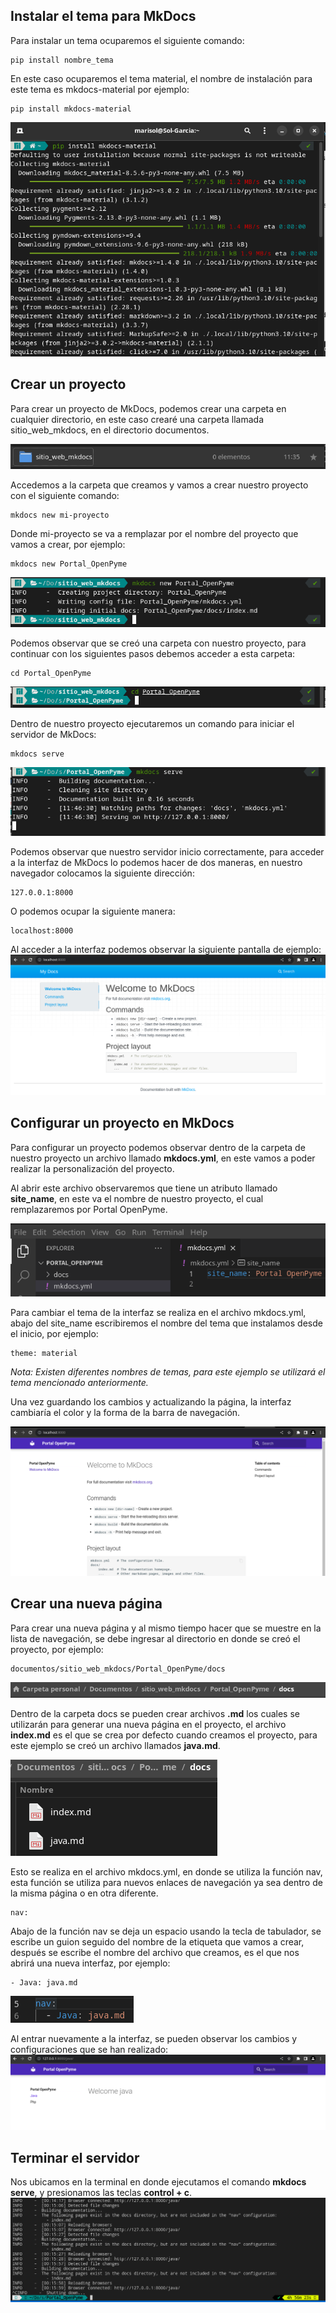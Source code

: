 ## **Instalar el tema para MkDocs**

Para instalar un tema ocuparemos el siguiente comando:

    pip install nombre_tema

En este caso ocuparemos el tema material, el nombre de instalación para este tema es mkdocs-material por ejemplo: 

    pip install mkdocs-material

![InstalaciónMkdocs](../img/installMkdocs.jpg)

## **Crear un proyecto**

Para crear un proyecto de MkDocs, podemos crear una carpeta en cualquier directorio, en este caso crearé una carpeta llamada sitio_web_mkdocs, en el directorio documentos.

![Acceder a carpeta](../img/carpeta.png)


Accedemos a la carpeta que creamos y vamos a crear nuestro proyecto con el siguiente comando:

    mkdocs new mi-proyecto

Donde mi-proyecto se va a remplazar por el nombre del proyecto que vamos a crear, por ejemplo:

    mkdocs new Portal_OpenPyme

![Crear proyecto](../img/newPortal.png)

Podemos observar que se creó una carpeta con nuestro proyecto, para continuar con los siguientes pasos debemos acceder a esta carpeta:

    cd Portal_OpenPyme

![Acceder al proyecto](../img/cdPortal.png)    

Dentro de nuestro proyecto ejecutaremos un comando para iniciar el servidor de MkDocs:

    mkdocs serve

![Iniciar proyecto](../img/serve.png)

Podemos observar que nuestro servidor inicio correctamente, para acceder a la interfaz de MkDocs lo podemos hacer de dos maneras, en nuestro navegador colocamos la siguiente dirección:

    127.0.0.1:8000

O podemos ocupar la siguiente manera:

    localhost:8000

Al acceder a la interfaz podemos observar la siguiente pantalla de ejemplo:
![Welcome Mkdocs](../img/welcome.png)

## **Configurar un proyecto en MkDocs**

Para configurar un proyecto podemos observar dentro de la carpeta de nuestro proyecto un archivo llamado **mkdocs.yml**, en este vamos a poder realizar la personalización del proyecto.

Al abrir este archivo observaremos que tiene un atributo llamado **site_name**, en este va el nombre de nuestro proyecto, el cual remplazaremos por Portal OpenPyme.

![Nombre del proyecto](../img/pro_name.png)

Para cambiar el tema de la interfaz se realiza  en el archivo mkdocs.yml, abajo del site_name   escribiremos el nombre del tema que instalamos desde el inicio, por ejemplo:

    theme: material

*Nota: Existen diferentes nombres de temas, para este ejemplo se utilizará el tema mencionado anteriormente.*

Una vez guardando los cambios y actualizando la página, la interfaz cambiaría el color y la forma de la barra de navegación.

![Tema material](../img/tema.png)

## **Crear una nueva página**

Para crear una nueva página y al mismo tiempo hacer que se muestre en la lista de navegación, se debe ingresar al directorio en donde se creó el proyecto, por ejemplo:

    documentos/sitio_web_mkdocs/Portal_OpenPyme/docs

![Ruta nueva página](../img/rutaPage.png)

Dentro de la carpeta docs se pueden crear archivos **.md** los cuales se utilizarán para generar una nueva página en el proyecto, el archivo **index.md** es el que se crea por defecto cuando creamos el proyecto, para este ejemplo se creó un archivo llamados **java.md**.

![Ejemplo de archivos .md](../img/ejemplo.png)

Esto se realiza en el archivo mkdocs.yml, en donde se utiliza la función nav, esta función se utiliza para nuevos enlaces de navegación ya sea dentro de la misma página o en otra diferente.
```
nav:
```
Abajo de la función nav se deja un espacio usando la tecla de tabulador, se escribe un guion seguido del nombre de la etiqueta que vamos a crear, después se escribe el nombre del archivo que creamos, es el que nos abrirá una nueva interfaz, por ejemplo:
```
- Java: java.md
```
![ejemplo nav](../img/nav.png)

Al entrar nuevamente a la interfaz, se pueden observar los cambios y configuraciones que se han realizado:
![Nueva Interfaz](../img/interfaz.png)

## **Terminar el servidor**
Nos ubicamos en la terminal en donde ejecutamos el comando **mkdocs serve**, y presionamos  las teclas **control + c**.
![Terminar el server](../img/finServe.png)
